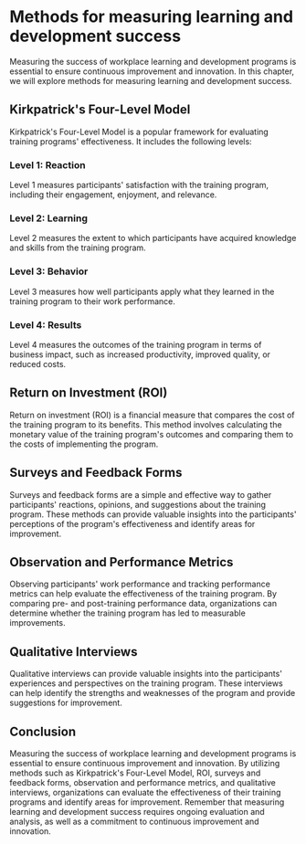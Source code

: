 Methods for measuring learning and development success
=============================================================================================================

Measuring the success of workplace learning and development programs is essential to ensure continuous improvement and innovation. In this chapter, we will explore methods for measuring learning and development success.

Kirkpatrick's Four-Level Model
------------------------------

Kirkpatrick's Four-Level Model is a popular framework for evaluating training programs' effectiveness. It includes the following levels:

### Level 1: Reaction

Level 1 measures participants' satisfaction with the training program, including their engagement, enjoyment, and relevance.

### Level 2: Learning

Level 2 measures the extent to which participants have acquired knowledge and skills from the training program.

### Level 3: Behavior

Level 3 measures how well participants apply what they learned in the training program to their work performance.

### Level 4: Results

Level 4 measures the outcomes of the training program in terms of business impact, such as increased productivity, improved quality, or reduced costs.

Return on Investment (ROI)
--------------------------

Return on investment (ROI) is a financial measure that compares the cost of the training program to its benefits. This method involves calculating the monetary value of the training program's outcomes and comparing them to the costs of implementing the program.

Surveys and Feedback Forms
--------------------------

Surveys and feedback forms are a simple and effective way to gather participants' reactions, opinions, and suggestions about the training program. These methods can provide valuable insights into the participants' perceptions of the program's effectiveness and identify areas for improvement.

Observation and Performance Metrics
-----------------------------------

Observing participants' work performance and tracking performance metrics can help evaluate the effectiveness of the training program. By comparing pre- and post-training performance data, organizations can determine whether the training program has led to measurable improvements.

Qualitative Interviews
----------------------

Qualitative interviews can provide valuable insights into the participants' experiences and perspectives on the training program. These interviews can help identify the strengths and weaknesses of the program and provide suggestions for improvement.

Conclusion
----------

Measuring the success of workplace learning and development programs is essential to ensure continuous improvement and innovation. By utilizing methods such as Kirkpatrick's Four-Level Model, ROI, surveys and feedback forms, observation and performance metrics, and qualitative interviews, organizations can evaluate the effectiveness of their training programs and identify areas for improvement. Remember that measuring learning and development success requires ongoing evaluation and analysis, as well as a commitment to continuous improvement and innovation.
